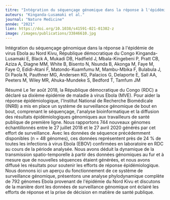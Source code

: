 ```yaml
---
titre: "Intégration du séquençage génomique dans la réponse à l'épidémie de virus Ebola au Nord Kivu, République démocratique du Congo."
auteurs: "Kinganda-Lusamaki et al."
journal: "Nature Medicine"
année: "2021"
lien: https://doi.org/10.1038/s41591-021-01302-z
image: /images/publications/33846610.jpg
---
```

Intégration du séquençage génomique dans la réponse à l'épidémie de virus Ebola au Nord Kivu, République démocratique du Congo
Kinganda-Lusamaki E, Black A, Mukadi DB, Hadfield J, Mbala-Kingebeni P, Pratt CB, Aziza A, Diagne MM, White B, Bisento N, Nsunda B, Akonga M, Faye M, Faye O, Edidi-Atani F, Matondo-Kuamfumu M, Mambu-Mbika F, Bulabula J, Di Paola N, Pauthner MG, Andersen KG, Palacios G, Delaporte E, Sall AA, Peeters M, Wiley MR, Ahuka-Mundeke S, Bedford T, Tamfum JM


Résumé
Le 1er août 2018, la République démocratique du Congo (RDC) a déclaré sa dixième épidémie de maladie à virus Ebola (MVE). Pour aider la réponse épidémiologique, l'Institut National de Recherche Biomédicale (INRB) a mis en place un système de surveillance génomique de bout en bout, comprenant le séquençage, l'analyse bioinformatique et la diffusion des résultats épidémiologiques génomiques aux travailleurs de santé publique de première ligne. Nous rapportons 744 nouveaux génomes échantillonnés entre le 27 juillet 2018 et le 27 avril 2020 générés par cet effort de surveillance. Avec les données de séquence précédemment disponibles (n = 48 génomes), ces données représentent près de 24 % de toutes les infections à virus Ebola (EBOV) confirmées en laboratoire en RDC au cours de la période analysée. Nous avons déduit la dynamique de la transmission spatio-temporelle à partir des données génomiques au fur et à mesure que de nouvelles séquences étaient générées, et nous avons diffusé les résultats pour soutenir les efforts de réponse épidémiologique. Nous donnons ici un aperçu du fonctionnement de ce système de surveillance génomique, présentons une analyse phylodynamique complète de 792 génomes Ebola provenant de l'épidémie du Nord Kivu et discutons de la manière dont les données de surveillance génomique ont éclairé les efforts de réponse et la prise de décision en matière de santé publique.


